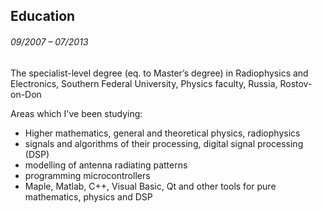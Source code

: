 ## Education
###### <div class='dateRange'>09/2007 – 07/2013</div>

<div class="observer">

The specialist-level degree (eq. to Master’s degree) in Radiophysics and Electronics, Southern Federal University, Physics faculty, Russia, Rostov-on-Don

</div>

<div class="observer animate_delay125">

Areas which I've been studying:

* Higher mathematics, general and theoretical physics, radiophysics
* signals and algorithms of their processing, digital signal processing (DSP)
* modelling of antenna radiating patterns
* programming microcontrollers
* Maple, Matlab, C++, Visual Basic, Qt and other tools for pure mathematics, physics and DSP

</div>